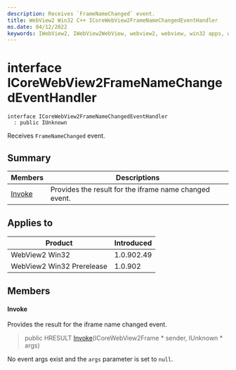 ```yaml
---
description: Receives `FrameNameChanged` event.
title: WebView2 Win32 C++ ICoreWebView2FrameNameChangedEventHandler
ms.date: 04/12/2022
keywords: IWebView2, IWebView2WebView, webview2, webview, win32 apps, win32, edge, ICoreWebView2, ICoreWebView2Controller, browser control, edge html, ICoreWebView2FrameNameChangedEventHandler
---
```


# interface ICoreWebView2FrameNameChangedEventHandler

```
interface ICoreWebView2FrameNameChangedEventHandler
  : public IUnknown
```

Receives `FrameNameChanged` event.

## Summary

 Members                        | Descriptions
--------------------------------|---------------------------------------------
[Invoke](#invoke) | Provides the result for the iframe name changed event.

## Applies to

Product                         | Introduced
--------------------------------|---------------------------------------------
WebView2 Win32            |    1.0.902.49
WebView2 Win32 Prerelease |    1.0.902

## Members

#### Invoke

Provides the result for the iframe name changed event.

> public HRESULT [Invoke](#invoke)(ICoreWebView2Frame * sender, IUnknown * args)

No event args exist and the `args` parameter is set to `null`.

